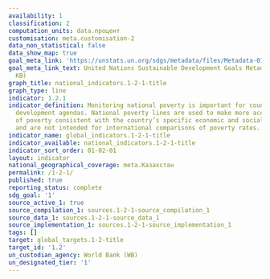 ```yaml
---
availability: 1
classification: 2
computation_units: data.процент
customisation: meta.customisation-2
data_non_statistical: false
data_show_map: true
goal_meta_link: 'https://unstats.un.org/sdgs/metadata/files/Metadata-01-02-01.pdf '
goal_meta_link_text: United Nations Sustainable Development Goals Metadata (PDF 98.2
  KB)
graph_title: national_indicators.1-2-1-title
graph_type: line
indicator: 1.2.1
indicator_definition: Monitoring national poverty is important for country-specific
  development agendas. National poverty lines are used to make more accurate estimates
  of poverty consistent with the country’s specific economic and social circumstances,
  and are not intended for international comparisons of poverty rates.
indicator_name: global_indicators.1-2-1-title
indicator_available: national_indicators.1-2-1-title
indicator_sort_order: 01-02-01
layout: indicator
national_geographical_coverage: meta.Казахстан
permalink: /1-2-1/
published: true
reporting_status: complete
sdg_goal: '1'
source_active_1: true
source_compilation_1: sources.1-2-1-source_compilation_1
source_data_1: sources.1-2-1-source_data_1
source_implementation_1: sources.1-2-1-source_implementation_1
tags: []
target: global_targets.1-2-title
target_id: '1.2'
un_custodian_agency: World Bank (WB)
un_designated_tier: '1'
---
```

